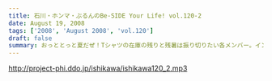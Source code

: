 ```yaml
---
title: 石川・ホンマ・ぶるんのBe-SIDE Your Life! vol.120-2
date: August 19, 2008
tags: ['2008', 'August 2008', 'vol.120']
draft: false
summary: おっととっと夏だぜ！Tシャツの在庫の残りと残暑は振り切りたい各メンバー。インディーズの極み。納得の叫びだとご理解ください。NAMAE
---
```


http://project-phi.ddo.jp/ishikawa/ishikawa120_2.mp3
